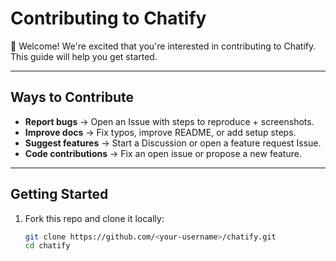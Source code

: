 # Contributing to Chatify

👋 Welcome! We're excited that you're interested in contributing to Chatify.  
This guide will help you get started.

---

## Ways to Contribute
- **Report bugs** → Open an Issue with steps to reproduce + screenshots.
- **Improve docs** → Fix typos, improve README, or add setup steps.
- **Suggest features** → Start a Discussion or open a feature request Issue.
- **Code contributions** → Fix an open issue or propose a new feature.

---

## Getting Started
1. Fork this repo and clone it locally:
   ```bash
   git clone https://github.com/<your-username>/chatify.git
   cd chatify
